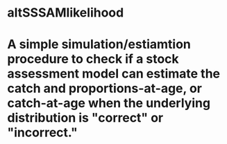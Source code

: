 # altSSSAMlikelihood

# A simple simulation/estiamtion procedure to check if a stock assessment model can estimate the catch and proportions-at-age, or catch-at-age when the underlying distribution is "correct" or "incorrect."
